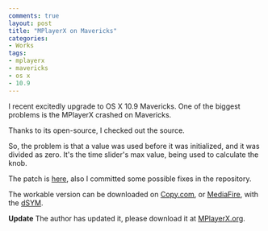 ```yaml
---
comments: true
layout: post
title: "MPlayerX on Mavericks"
categories:
- Works
tags:
- mplayerx
- mavericks
- os x
- 10.9
---
```


I recent excitedly upgrade to OS X 10.9 Mavericks. One of the biggest problems is the MPlayerX crashed on Mavericks.

Thanks to its open-source, I checked out the source.

So, the problem is that a value was used before it was initialized, and it was divided as zero. It's the time slider's max value, being used to calculate the knob.

The patch is [here](https://github.com/wwwjfy/MPlayerX/commit/b163a10a9e2ed2a0b13557727a7b3832b100052e), also I committed some possible fixes in the repository.

The workable version can be downloaded on [Copy.com](https://copy.com/vKS7FuBIpJIZ), or [MediaFire](http://www.mediafire.com/?k36mvhaapajocy8), with the [dSYM](https://copy.com/GJblo3iSUahy).

**Update** The author has updated it, please download it at [MPlayerX.org](http://mplayerx.org/download.html).
